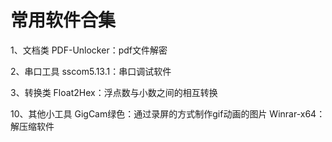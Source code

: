 # 常用软件合集
1、文档类
PDF-Unlocker：pdf文件解密

2、串口工具
sscom5.13.1：串口调试软件

3、转换类
Float2Hex：浮点数与小数之间的相互转换

10、其他小工具
GigCam绿色：通过录屏的方式制作gif动画的图片
Winrar-x64：解压缩软件
